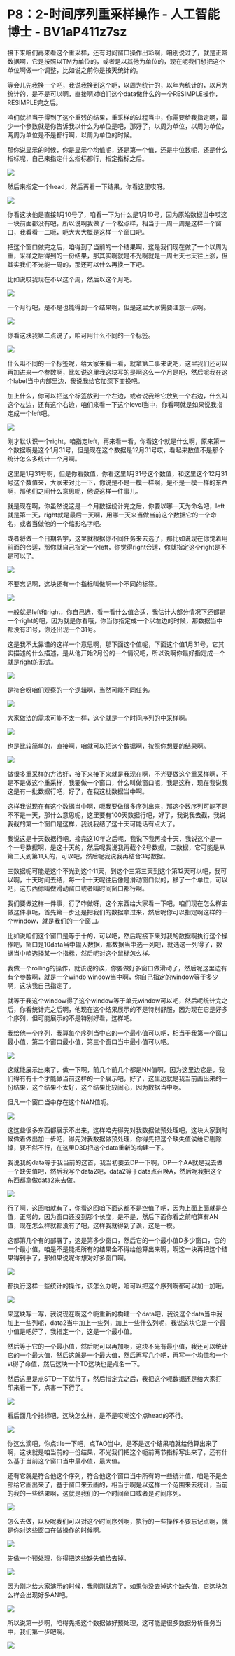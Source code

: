 # P8：2-时间序列重采样操作 - 人工智能博士 - BV1aP411z7sz

接下来咱们再来看这个重采样，还有时间窗口操作出彩啊，咱别说过了，就是正常数据啊，它是按照以TM为单位的，或者是以其他为单位的，现在呢我们想把这个单位啊做一个调整，比如说之前你是按天统计的。

等会儿先我换一个吧，我说我换到这个呃，以周为统计的，以年为统计的，以月为统计的，是不是可以啊，直接啊对咱们这个data做什么的一个RESIMPLE操作，RESIMPLE完之后。

咱们就相当于得到了这个重残的结果，重采样的过程当中，你需要给我指定啊，最少一个参数就是你告诉我以什么为单位是吧，那好了，以周为单位，以周为单位，两周为单位是不是都行啊，以周为单位的时候。

那你说显示的时候，你是显示个均值呢，还是第一个值，还是中位数呢，还是什么指标呢，自己来指定什么指标都行，指定指标之后。



![](img/6bd1b17f3922b459b3b823d232522d1f_1.png)

然后来指定一个head，然后再看一下结果，你看这里哎呀。

![](img/6bd1b17f3922b459b3b823d232522d1f_3.png)

你看这块他是直接1月10号了，咱看一下为什么是1月10号，因为原始数据当中哎这一块前面都没有吧，所以说啊我做了一个松点样，相当于一周一周是这样一个窗口，我看看一二呃，呃大大大概是这样一个窗口吧。

把这个窗口做完之后，咱得到了当前的一个结果啊，这是我们现在做了一个以周为重，采样之后得到的一份结果，那其实啊就是不光啊就是一周七天七天往上涨，但其实我们不光能一周的，那还可以什么再换一下吧。

比如说哎我现在不以这个周，然后以这个月吧。

![](img/6bd1b17f3922b459b3b823d232522d1f_5.png)

一个月行吧，是不是也能得到一个结果啊，但是这里大家需要注意一点啊。

![](img/6bd1b17f3922b459b3b823d232522d1f_7.png)

你看这块我第二点说了，咱可用什么不同的一个标签。

![](img/6bd1b17f3922b459b3b823d232522d1f_9.png)

什么叫不同的一个标签呢，给大家来看一看，就拿第二事来说吧，这里我们还可以再加进来一个参数啊，比如说这里我这块写的是啊这么一个月是吧，然后呢我在这个label当中内部里边，我说我给它加深下变换吧。

加上什么，你可以把这个标签放到一个左边，或者说我给它放到一个右边，什么叫这个左边，还有这个右边，咱们来看一下这个level当中，你看啊就是如果说我指定成一个left吧。



![](img/6bd1b17f3922b459b3b823d232522d1f_11.png)

刚才默认识一个right，咱指定left，再来看一看，你看这个就是什么啊，原来第一个数据啊是这个1月31号，但是现在这个数据是12月31号哎，看起来数值不是那个统计怎么多统计一个月啊。

这里是1月31号啊，但是你看数值，你看这里1月31号这个数值，和这里这个12月31号这个数值来，大家来对比一下，你说是不是一模一样啊，是不是一模一样的东西啊，那他们之间什么意思呢，他说这样一件事儿。

就是现在啊，你虽然说这是一个月数据统计完之后，你要以哪一天为命名吧，left就是第一天，right就是最后一天啊，用哪一天来当做当前这个数据它的一个命名，或者当做他的一个缩影名字吧。

或者将做一个日期名字，这里就根据你不同任务来去选了，那比如说现在你觉着用前面的合适，那你就自己指定一个left，你觉得right合适，你就指定这个right是不是可以了。



![](img/6bd1b17f3922b459b3b823d232522d1f_13.png)

不要忘记啊，这块还有一个指标叫做啊一个不同的标签。

![](img/6bd1b17f3922b459b3b823d232522d1f_15.png)

一般就是left和right，你自己选，看一看什么值合适，我估计大部分情况下还都是一个right的吧，因为就是你看哦，你当你指定成一个以左边的时候，那数据当中都没有31号，你还出现一个31号。

这是我不太靠谱的这样一个意思啊，那下面这个值呢，下面这个值1月31号，它其实描述的什么描述，是从他开始2月份的一个情况吧，所以说啊你最好指定成一个就是right的形式。



![](img/6bd1b17f3922b459b3b823d232522d1f_17.png)

是符合呀咱们观察的一个逻辑啊，当然可能不同任务。

![](img/6bd1b17f3922b459b3b823d232522d1f_19.png)

大家做法的需求可能不太一样，这个就是一个时间序列的中采样啊。

![](img/6bd1b17f3922b459b3b823d232522d1f_21.png)

也是比较简单的，直接啊，咱就可以把这个数据啊，按照你想要的结果啊。

![](img/6bd1b17f3922b459b3b823d232522d1f_23.png)

做很多重采样的方法好，接下来接下来就是我现在啊，不光要做这个重采样啊，不是不是做这个重采样，我要做一个窗口，什么叫做窗口呢，我是这样，现在我说我这是有一批数据行吧，好了，在我这批数据当中啊。

这样我说现在有这个数据当中啊，呃我要做很多序列出来，那这个数序列可能不是不不是一天，那什么意思呢，这里要有100天数据行吧，好了，我说我去截，我说我截的第一个窗口是这样，我说我结了这十天可能话有点大了。

我说这是十天数据行吧，接完这10年之后呢，我说下我再接十天，我说这个是一个一号数据啊，是这十天的，然后呢我说我再截个2号数据，二数据，它可能是从第二天到第11天的，可以吧，然后呢我说我再结合3号数据。

三数据呢可能是这个不光到这个11天，到这个三第三天到这个第12天可以吧，我可以啊，十天时间去结，每一个十天呢往后像是滑动窗口似的，移了一个单位，可以吧，这东西你叫做滑动窗口或者叫时间窗口都行啊。

我们要做这样一件事，行了咋做呀，这个东西给大家看一下吧，咱们现在怎么样去做这件事呃，首先第一步还是把我们的数据拿过来，然后呢你可以指定啊这样的一个window，就是我们的一个窗口。

比如说咱们这个窗口是等于十的，可以吧，然后呢接下来对我的数据啊执行这个操作吧，窗口是10data当中输入数据，那数据当中选一列吧，就选这一列得了，数据当中咱选择某一个指标，然后呢对这个鼠标怎么样。

我做一个rolling的操作，就该说的诶，你要做好多窗口做滑动了，然后呢这里边有有个参数啊，就是一个windo window当中啊，你自己指定的window等于多少啊，这块我自己指定了。

就等于我这个window得了这个window等于单元window可以吧，然后呢统计完之后，你看统计完之后啊，他现在这个结果展示的不是特别舒服，因为现在它是好多个序列，但可能展示的不是特别好看，这样吧。

我给他一个序列，我算每个序列当中它的一个最小值可以吧，相当于我第一个窗口最小值，第二个窗口最小值，第三个窗口当中最小值可以吧。



![](img/6bd1b17f3922b459b3b823d232522d1f_25.png)

这就能展示出来了，做一下啊，前几个前几个都是NN值啊，因为这里边它是，我们得有有十个才能做当前这样的一个展示吧，好了，这里边就是我当前画出来的一份结果，这个结果不太好，这个结果比较闹心，因为数据当中啊。

但凡一个窗口当中存在这个NAN值呃。

![](img/6bd1b17f3922b459b3b823d232522d1f_27.png)

这这些很多东西都展示不出来，这样咱先得先对我数据做预处理吧，这块大家到时候做着做出加一步吧，得先对我数据做预处理，你得先把这个缺失值诶给它剔除掉，要不然不行，在这里D3D把这个data重新的构建一下。

我说我的data等于我当前的这首，我当初要去DP一下啊，DP一个AA就是我去做一个缺失值吧，然后我写个data2吧，data2等于data点召唤A，然后呢我把这个东西都拿做data2来去做。



![](img/6bd1b17f3922b459b3b823d232522d1f_29.png)

行了啊，这回咱就有了，你看这回咱下面这都不是空值了吧，因为上面上面就是空值，正常的，因为窗口还没到那个长度，是不是，然后下面你看之前咱算有AN值，现在怎么样就都没有了吧，这样我就得到了诶，这是一模。

这都第几个有的部署了，这是第多少窗口，然后它的一个最小值D多少窗口，它的一个最小值，咱是不是能把所有的结果全不得给他算出来啊，啊这一块再把这个结果得到手了，那如果说呢你想对好多窗口啊。



![](img/6bd1b17f3922b459b3b823d232522d1f_31.png)

都执行这样一些统计的操作，该怎么办呢，咱可以把这个序列啊都可以加一加哦。

![](img/6bd1b17f3922b459b3b823d232522d1f_33.png)

来这块写一写，我说现在啊这个呃重新的构建一个data吧，我说这个data当中我加上一些列呃，data2当中加上一些列，加上一些什么列呢，我说这块它是一个最小值是吧好了，我指定一个，这是一个最小值。

然后等于它的一个最小值，然后呢可以再加啊，这块不光有最小值，我还可以统计它的一个最大值，然后这就是一个最大值，然后再写几个吧，再写一个均值和一个st得了命值，然后这块一个TD这块也是点名一下。

然后这里是点STD一下就行了，然后指定完之后，我把这个呃数据还是给大家打印来看一下，点害一下行了。

![](img/6bd1b17f3922b459b3b823d232522d1f_35.png)

看后面几个指标吧，这块怎么样，是不是哎呦这个点head的不行。

![](img/6bd1b17f3922b459b3b823d232522d1f_37.png)

你这么滴吧，你点tile一下吧，点TAO当中，是不是这个结果咱就给他算出来了啊，这块就是咱当前的一份结果，不光我们把这个呃前两节指标写出来了，还有什么基于当前这个窗口当中最小值，最大值。

还有它就是符合他这个序列，符合他这个窗口当中所有的一些统计值，咱是不是全部给它画出来了，基于窗口来去画的，相当于啊是以这样一个范围来去统计，当前的我的一些结果啊，这就是我们的一个时间窗口或者是时间序列。



![](img/6bd1b17f3922b459b3b823d232522d1f_39.png)

怎么去做，以及呢我们可以对这个时间序列啊，执行的一些操作不要忘记点啊，就是你对这些窗口在做操作的时候啊。



![](img/6bd1b17f3922b459b3b823d232522d1f_41.png)

先做一个预处理，你得把这些缺失值给去掉。

![](img/6bd1b17f3922b459b3b823d232522d1f_43.png)

因为刚才给大家演示的时候，我刚刚就忘了，如果你没去掉这个缺失值，它这块怎么样会出现好多AN吧。

![](img/6bd1b17f3922b459b3b823d232522d1f_45.png)

所以说第一步啊，咱得先把这个数据做好预处理，这可能是很多数据分析任务当中，我们第一步吧啊。

![](img/6bd1b17f3922b459b3b823d232522d1f_47.png)